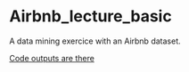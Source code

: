 # Airbnb_lecture_basic


A data mining exercice with an Airbnb dataset. 

[Code outputs are there](https://benaventc.github.io/Airbnb_lecture_basic/MasterMO1.html)

